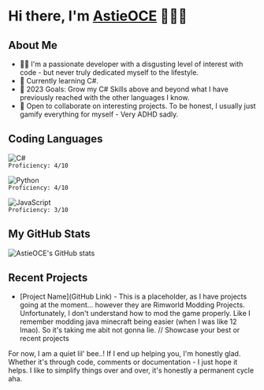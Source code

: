 # Hi there, I'm [AstieOCE](https://github.com/AstieOCE) 👋👋👋

## About Me
- 👨‍💻 I'm a passionate developer with a disgusting level of interest with code - but never truly dedicated myself to the lifestyle.
- 🌱 Currently learning C#.
- 🎯 2023 Goals: Grow my C# Skills above and beyond what I have previously reached with the other languages I know.
- 🤝 Open to collaborate on interesting projects. To be honest, I usually just gamify everything for myself - Very ADHD sadly.


## Coding Languages
![C#](https://img.shields.io/badge/-C%23-black?style=flat-square&logo=c-sharp)  
`Proficiency: 4/10`

![Python](https://img.shields.io/badge/-Python-black?style=flat-square&logo=python)  
`Proficiency: 4/10`

![JavaScript](https://img.shields.io/badge/-JavaScript-black?style=flat-square&logo=javascript)  
`Proficiency: 3/10`




## My GitHub Stats
![AstieOCE's GitHub stats](https://github-readme-stats.vercel.app/api?username=AstieOCE&show_icons=true&theme=radical)

## Recent Projects
- [Project Name](GitHub Link) - This is a placeholder, as I have projects going at the moment... however they are
Rimworld Modding Projects. Unfortunately, I don't understand how to mod the game properly. Like I remember modding java
minecraft being easier (when I was like 12 lmao). So it's taking me abit not gonna lie.
// Showcase your best or recent projects

For now, I am a quiet lil' bee..!
If I end up helping you, I'm honestly glad. Whether it's through code, comments or documentation - I just hope it helps.
I like to simplify things over and over, it's honestly a permanent cycle aha.

